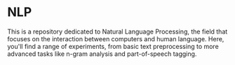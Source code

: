 # NLP
This is a repository dedicated to Natural Language Processing, the field that focuses on the interaction between computers and human language. Here, you'll find a range of experiments, from basic text preprocessing to more advanced tasks like n-gram analysis and part-of-speech tagging. 
